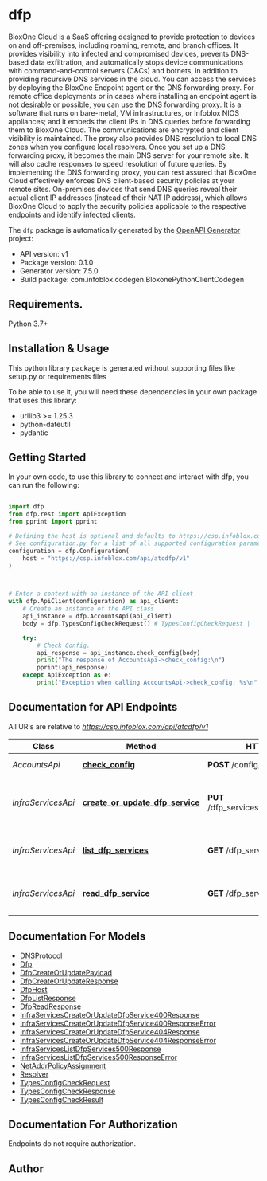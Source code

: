 # dfp
BloxOne Cloud is a SaaS offering designed to provide protection to devices on and off-premises, including roaming, remote, and branch offices. It provides visibility into infected and compromised devices, prevents DNS-based data exfiltration, and automatically stops device communications with command-and-control servers (C&Cs) and botnets, in addition to providing recursive DNS services in the cloud. You can access the services by deploying the BloxOne Endpoint agent or the DNS forwarding proxy.  For remote office deployments or in cases where installing an endpoint agent is not desirable or possible, you can use the DNS forwarding proxy. It is a software that runs on bare-metal, VM infrastructures, or Infoblox NIOS appliances; and it embeds the client IPs in DNS queries before forwarding them to BloxOne Cloud. The communications are encrypted and client visibility is maintained. The proxy also provides DNS resolution to local DNS zones when you configure local resolvers. Once you set up a DNS forwarding proxy, it becomes the main DNS server for your remote site. It will also cache responses to speed resolution of future queries.  By implementing the DNS forwarding proxy, you can rest assured that BloxOne Cloud effectively enforces DNS client-based security policies at your remote sites. On-premises devices that send DNS queries reveal their actual client IP addresses (instead of their NAT IP address), which allows BloxOne Cloud to apply the security policies applicable to the respective endpoints and identify infected clients. 

The `dfp` package is automatically generated by the [OpenAPI Generator](https://openapi-generator.tech) project:

- API version: v1
- Package version: 0.1.0
- Generator version: 7.5.0
- Build package: com.infoblox.codegen.BloxonePythonClientCodegen

## Requirements.

Python 3.7+

## Installation & Usage

This python library package is generated without supporting files like setup.py or requirements files

To be able to use it, you will need these dependencies in your own package that uses this library:

* urllib3 >= 1.25.3
* python-dateutil
* pydantic

## Getting Started

In your own code, to use this library to connect and interact with dfp,
you can run the following:

```python

import dfp
from dfp.rest import ApiException
from pprint import pprint

# Defining the host is optional and defaults to https://csp.infoblox.com/api/atcdfp/v1
# See configuration.py for a list of all supported configuration parameters.
configuration = dfp.Configuration(
    host = "https://csp.infoblox.com/api/atcdfp/v1"
)



# Enter a context with an instance of the API client
with dfp.ApiClient(configuration) as api_client:
    # Create an instance of the API class
    api_instance = dfp.AccountsApi(api_client)
    body = dfp.TypesConfigCheckRequest() # TypesConfigCheckRequest | 

    try:
        # Check Config.
        api_response = api_instance.check_config(body)
        print("The response of AccountsApi->check_config:\n")
        pprint(api_response)
    except ApiException as e:
        print("Exception when calling AccountsApi->check_config: %s\n" % e)

```

## Documentation for API Endpoints

All URIs are relative to *https://csp.infoblox.com/api/atcdfp/v1*

Class | Method | HTTP request | Description
------------ | ------------- | ------------- | -------------
*AccountsApi* | [**check_config**](dfp/docs/AccountsApi.md#check_config) | **POST** /config/check | Check Config.
*InfraServicesApi* | [**create_or_update_dfp_service**](dfp/docs/InfraServicesApi.md#create_or_update_dfp_service) | **PUT** /dfp_services/{payload.service_id} | Update DNS Forwarding Proxy services.
*InfraServicesApi* | [**list_dfp_services**](dfp/docs/InfraServicesApi.md#list_dfp_services) | **GET** /dfp_services | List DNS Forwarding Proxy services.
*InfraServicesApi* | [**read_dfp_service**](dfp/docs/InfraServicesApi.md#read_dfp_service) | **GET** /dfp_services/{service_id} | Read DNS Forwarding Proxy services.


## Documentation For Models

 - [DNSProtocol](dfp/docs/DNSProtocol.md)
 - [Dfp](dfp/docs/Dfp.md)
 - [DfpCreateOrUpdatePayload](dfp/docs/DfpCreateOrUpdatePayload.md)
 - [DfpCreateOrUpdateResponse](dfp/docs/DfpCreateOrUpdateResponse.md)
 - [DfpHost](dfp/docs/DfpHost.md)
 - [DfpListResponse](dfp/docs/DfpListResponse.md)
 - [DfpReadResponse](dfp/docs/DfpReadResponse.md)
 - [InfraServicesCreateOrUpdateDfpService400Response](dfp/docs/InfraServicesCreateOrUpdateDfpService400Response.md)
 - [InfraServicesCreateOrUpdateDfpService400ResponseError](dfp/docs/InfraServicesCreateOrUpdateDfpService400ResponseError.md)
 - [InfraServicesCreateOrUpdateDfpService404Response](dfp/docs/InfraServicesCreateOrUpdateDfpService404Response.md)
 - [InfraServicesCreateOrUpdateDfpService404ResponseError](dfp/docs/InfraServicesCreateOrUpdateDfpService404ResponseError.md)
 - [InfraServicesListDfpServices500Response](dfp/docs/InfraServicesListDfpServices500Response.md)
 - [InfraServicesListDfpServices500ResponseError](dfp/docs/InfraServicesListDfpServices500ResponseError.md)
 - [NetAddrPolicyAssignment](dfp/docs/NetAddrPolicyAssignment.md)
 - [Resolver](dfp/docs/Resolver.md)
 - [TypesConfigCheckRequest](dfp/docs/TypesConfigCheckRequest.md)
 - [TypesConfigCheckResponse](dfp/docs/TypesConfigCheckResponse.md)
 - [TypesConfigCheckResult](dfp/docs/TypesConfigCheckResult.md)


<a id="documentation-for-authorization"></a>
## Documentation For Authorization

Endpoints do not require authorization.


## Author




